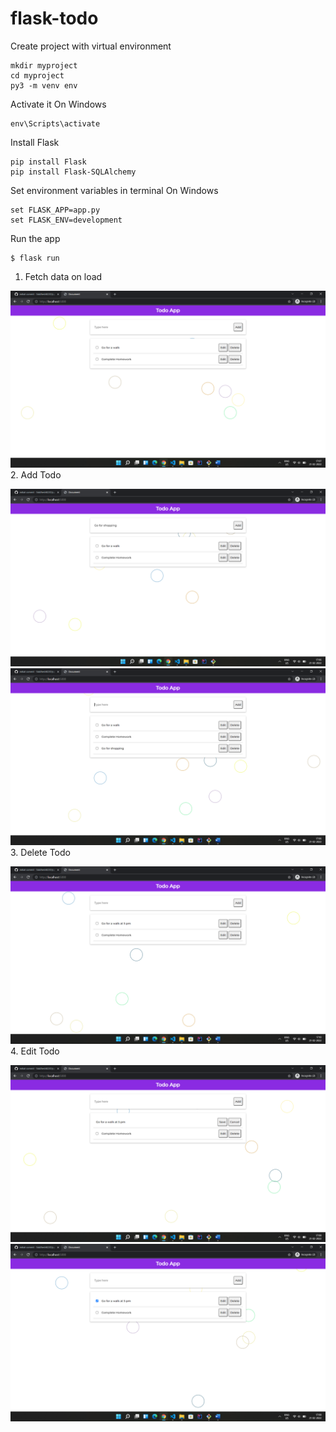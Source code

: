 # flask-todo

Create project with virtual environment
```
mkdir myproject
cd myproject
py3 -m venv env
```
Activate it On Windows
```
env\Scripts\activate
```
Install Flask
```
pip install Flask
pip install Flask-SQLAlchemy
```
Set environment variables in terminal On Windows
```
set FLASK_APP=app.py
set FLASK_ENV=development
```
Run the app
```
$ flask run
```

1. Fetch data on load

![](screenshots/1.png)
2. Add Todo

![](screenshots/2.png)
![](screenshots/3.png)
3. Delete Todo

![](screenshots/4.png)
4. Edit Todo

![](screenshots/5.png)
![](screenshots/6.png)

